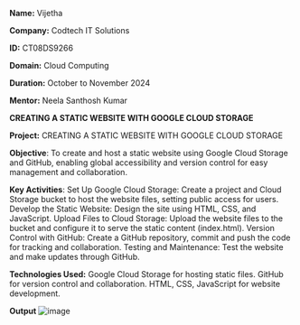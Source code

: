 **Name:** Vijetha

**Company:** Codtech IT Solutions

**ID:** CT08DS9266

**Domain:** Cloud Computing

**Duration:** October to November 2024

**Mentor:** Neela Santhosh Kumar

**CREATING A STATIC WEBSITE WITH GOOGLE CLOUD STORAGE**

**Project:** CREATING A STATIC WEBSITE WITH GOOGLE CLOUD STORAGE


**Objective**:
To create and host a static website using Google Cloud Storage and GitHub, enabling global accessibility and version control for easy management and collaboration.

**Key Activities**:
Set Up Google Cloud Storage: Create a project and Cloud Storage bucket to host the website files, setting public access for users.
Develop the Static Website: Design the site using HTML, CSS, and JavaScript.
Upload Files to Cloud Storage: Upload the website files to the bucket and configure it to serve the static content (index.html).
Version Control with GitHub: Create a GitHub repository, commit and push the code for tracking and collaboration.
Testing and Maintenance: Test the website and make updates through GitHub.

**Technologies Used:**
Google Cloud Storage for hosting static files.
GitHub for version control and collaboration.
HTML, CSS, JavaScript for website development.

**Output**
![image](https://github.com/user-attachments/assets/6cf6a725-152a-4461-8526-d0bd1df6a819)

